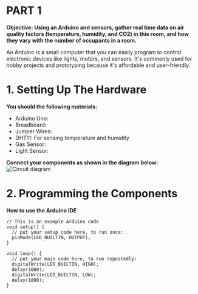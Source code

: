 # **PART 1**
**Objective: Using an Arduino and sensors, gather real time data on air quality factors (temperature, humidity, and CO2) in this room, and how they vary with the number of occupants in a room.**

An Arduino is a small computer that you can easily program to control electronic devices like lights, motors, and sensors.
It's commonly used for hobby projects and prototyping because it's affordable and user-friendly.

# **1. Setting Up The Hardware**

**You should the following materials:**
- Arduino Uno:
- Breadboard:
- Jumper Wires:
- DHT11: For sensing temperature and humidity
- Gas Sensor:
- Light Sensor:

**Connect your components as shown in the diagram below:**
![Circuit diagram](https://github.com/ZahinMai/HVAC-Occupancy-Detection/assets/87860518/2b128c4a-ce30-45fe-bb4e-883db9948f05)

# **2. Programming the Components**

**How to use the Arduino IDE**
```arduino
// This is an example Arduino code
void setup() {
  // put your setup code here, to run once:
  pinMode(LED_BUILTIN, OUTPUT);
}

void loop() {
  // put your main code here, to run repeatedly:
  digitalWrite(LED_BUILTIN, HIGH);
  delay(1000);
  digitalWrite(LED_BUILTIN, LOW);
  delay(1000);
}
